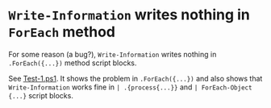 ﻿# `Write-Information` writes nothing in `ForEach` method

For some reason (a bug?), `Write-Information` writes nothing in `.ForEach({...})` method script blocks.

See [Test-1.ps1](Test-1.ps1). It shows the problem in `.ForEach({...})` and
also shows that `Write-Information` works fine in `| .{process{...}}` and `|
ForEach-Object {...}` script blocks.

